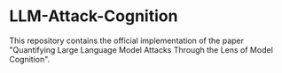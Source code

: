 # LLM-Attack-Cognition

This repository contains the official implementation of the paper "Quantifying Large Language Model Attacks Through the Lens of Model Cognition".
